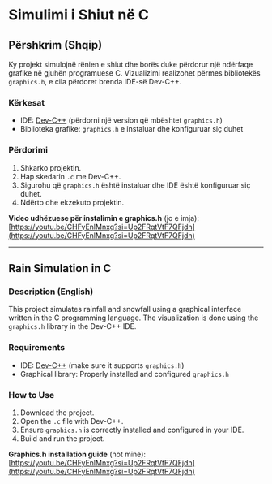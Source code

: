 # Simulimi i Shiut në C

## Përshkrim (Shqip)

Ky projekt simulojnë rënien e shiut dhe borës duke përdorur një ndërfaqe grafike në gjuhën programuese C. Vizualizimi realizohet përmes bibliotekës `graphics.h`, e cila përdoret brenda IDE-së Dev-C++.

### Kërkesat
- IDE: [Dev-C++]([https://www.bloodshed.net/]) (përdorni një version që mbështet `graphics.h`)
- Biblioteka grafike: `graphics.h` e instaluar dhe konfiguruar siç duhet

### Përdorimi
1. Shkarko projektin.
2. Hap skedarin `.c` me Dev-C++.
3. Sigurohu që `graphics.h` është instaluar dhe IDE është konfiguruar siç duhet.
4. Ndërto dhe ekzekuto projektin.

**Video udhëzuese për instalimin e graphics.h** (jo e imja):  
[https://youtu.be/CHFyEnlMnxg?si=Up2FRqtVtF7QFjdh](https://youtu.be/CHFyEnlMnxg?si=Up2FRqtVtF7QFjdh)

---

## Rain Simulation in C

### Description (English)

This project simulates rainfall and snowfall using a graphical interface written in the C programming language. The visualization is done using the `graphics.h` library in the Dev-C++ IDE.

### Requirements
- IDE: [Dev-C++]([https://www.bloodshed.net/]) (make sure it supports `graphics.h`)
- Graphical library: Properly installed and configured `graphics.h`

### How to Use
1. Download the project.
2. Open the `.c` file with Dev-C++.
3. Ensure `graphics.h` is correctly installed and configured in your IDE.
4. Build and run the project.

**Graphics.h installation guide** (not mine):  
[https://youtu.be/CHFyEnlMnxg?si=Up2FRqtVtF7QFjdh](https://youtu.be/CHFyEnlMnxg?si=Up2FRqtVtF7QFjdh)
